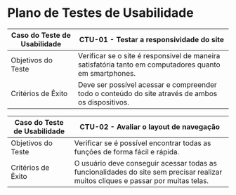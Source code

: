 # Plano de Testes de Usabilidade

<table>
    <thead>
        <tr> 
            <th>Caso do Teste de Usabilidade</th>
            <th>CTU-01 - Testar a responsividade do site</th>
        </tr>
    </thead>
       <tbody>
        <tr> 
            <td>Objetivos do Teste</td>
            <td>
                Verificar se o site é responsivel de maneira satisfatória tanto em computadores quanto em smartphones.
            </td>
        </tr>
        <tr> 
            <td>Critérios de Êxito</td>
            <td>
                Deve ser possível acessar e compreender todo o conteúdo do site através de ambos os dispositivos.
            </td>
        </tr>
    </tbody>
</table>

<table>
    <thead>
        <tr> 
            <th>Caso do Teste de Usabilidade</th>
            <th>CTU-02 - Avaliar o layout de navegação</th>
        </tr>
    </thead>
       <tbody>
        <tr> 
            <td>Objetivos do Teste</td>
            <td>
                Verificar se é possível encontrar todas as funções de forma fácil e rápida.
            </td>
        </tr>
        <tr> 
            <td>Critérios de Êxito</td>
            <td>
                O usuário deve conseguir acessar todas as funcionalidades do site sem precisar realizar muitos cliques e passar por muitas telas.
            </td>
        </tr>
    </tbody>
</table>

